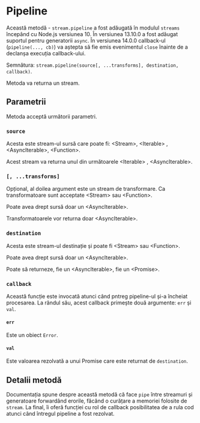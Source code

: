 # Pipeline

Această metodă - `stream.pipeline` a fost adăugată în modulul `streams` începând cu Node.js versiunea 10. În versiunea 13.10.0 a fost adăugat suportul pentru generatorii `async`. În versiunea 14.0.0 callback-ul (`pipeline(..., cb)`) va aștepta să fie emis evenimentul `close` înainte de a declanșa execuția callback-ului.

Semnătura: `stream.pipeline(source[, ...transforms], destination, callback)`. 

Metoda va returna un stream.

## Parametrii

Metoda acceptă următorii parametri.

### `source`

Acesta este stream-ul sursă care poate fi: \<Stream>, \<Iterable> , \<AsyncIterable>, \<Function>.

Acest stream va returna unul din următoarele \<Iterable> , \<AsyncIterable>.

### `[, ...transforms]`

Opțional, al doilea argument este un stream de transformare. Ca transformatoare sunt acceptate \<Stream> sau \<Function>.

Poate avea drept sursă doar un \<AsyncIterable>.

Transformatoarele vor returna doar \<AsyncIterable>.

### `destination`

Acesta este stream-ul destinație și poate fi  \<Stream> sau \<Function>.

Poate avea drept sursă doar un \<AsyncIterable>.

Poate să returneze, fie un \<AsyncIterable>, fie un \<Promise>.

### `callback`

Această funcție este invocată atunci când pntreg pipeline-ul și-a încheiat procesarea. La rândul său, acest callback primește două argumente: `err` și `val`.

#### `err`

Este un obiect `Error`.

#### `val`

Este valoarea rezolvată a unui Promise care este returnat de `destination`.

## Detalii metodă

Documentația spune despre această metodă că face `pipe` între streamuri și generatoare forwardând erorile, făcând o curățare a memoriei folosite de `stream`. La final, îi oferă funcției cu rol de callback posibilitatea de a rula cod atunci când întregul pipeline a fost rezolvat.
